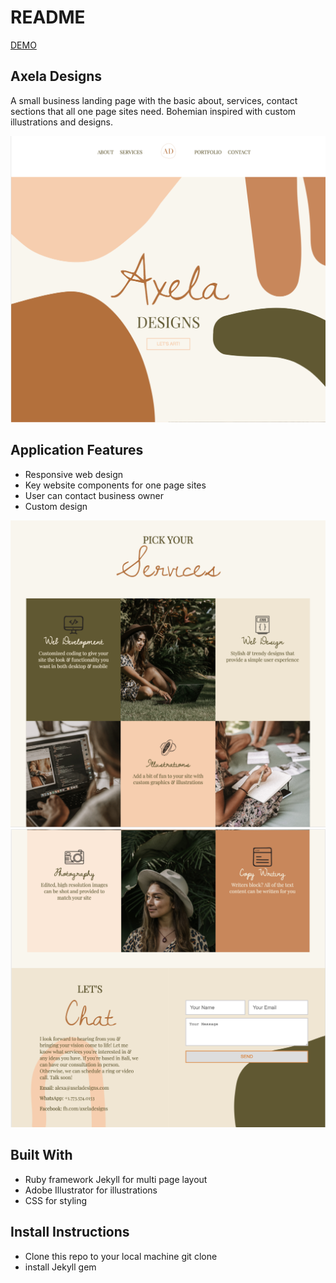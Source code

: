 # README

[DEMO](https://www.youtube.com/watch?v=N85XSfltlGs)



## Axela Designs 
A small business landing page with the basic about, services, contact sections that all one page sites need. Bohemian inspired with custom illustrations and designs. 

![homepage](readme_images/banner.png "Homepage")

## Application Features
- Responsive web design
- Key website components for one page sites
- User can contact business owner 
- Custom design

![services](readme_images/services.png "Services")
![contact](readme_images/contact.png "Contact")

## Built With
- Ruby framework Jekyll for multi page layout 
- Adobe Illustrator for illustrations
- CSS for styling

## Install Instructions
- Clone this repo to your local machine git clone
- install Jekyll gem 

